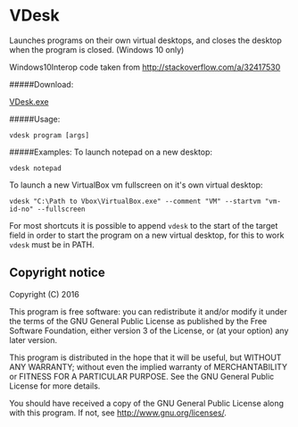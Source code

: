 
# VDesk

Launches programs on their own virtual desktops, and closes the desktop when the program is closed. (Windows 10 only)

Windows10Interop code taken from http://stackoverflow.com/a/32417530

#####Download:

[VDesk.exe](https://github.com/eksime/VDesk/blob/master/VDesk/bin/Release/VDesk.exe)

#####Usage:

`vdesk program [args]`

#####Examples:
To launch notepad on a new desktop:

`vdesk notepad`

To launch a new VirtualBox vm fullscreen on it's own virtual desktop:

`vdesk "C:\Path to Vbox\VirtualBox.exe" --comment "VM" --startvm "vm-id-no" --fullscreen`

For most shortcuts it is possible to append `vdesk` to the start of the target field in order to start the program on a new virtual desktop, for this to work `vdesk` must be in PATH.

## Copyright notice

Copyright (C) 2016

This program is free software: you can redistribute it and/or modify
it under the terms of the GNU General Public License as published by
the Free Software Foundation, either version 3 of the License, or
(at your option) any later version.

This program is distributed in the hope that it will be useful,
but WITHOUT ANY WARRANTY; without even the implied warranty of
MERCHANTABILITY or FITNESS FOR A PARTICULAR PURPOSE.  See the
GNU General Public License for more details.

You should have received a copy of the GNU General Public License
along with this program.  If not, see <http://www.gnu.org/licenses/>.
